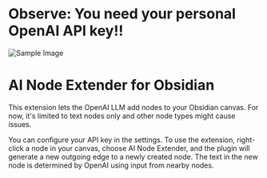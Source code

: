 # Observe: You need your personal OpenAI API key!!

![Sample Image](https://github.com/non-local/obsidian-AI-node-extender/assets/592433/02eb0c85-510a-40d1-a930-e83ad29468da)

# AI Node Extender for Obsidian
This extension lets the OpenAI LLM add nodes to your Obsidian canvas. For now, it's limited to text nodes only and other node types might cause issues.

You can configure your API key in the settings. To use the extension, right-click a node in your canvas, choose AI Node Extender, and the plugin will generate a new outgoing edge to a newly created node. The text in the new node is determined by OpenAI using input from nearby nodes.

## 